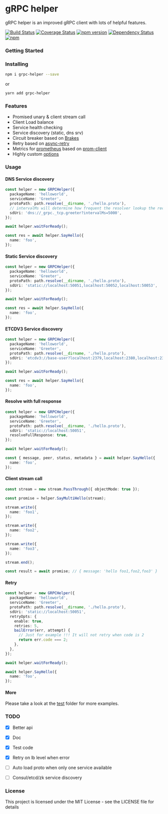 # gRPC helper

gRPC helper is an improved gRPC client with lots of helpful features.

[![Build Status](https://travis-ci.org/xizhibei/grpc-helper.svg?branch=master&style=flat)](https://travis-ci.org/xizhibei/grpc-helper)
[![Coverage Status](https://coveralls.io/repos/github/xizhibei/grpc-helper/badge.svg?branch=master)](https://coveralls.io/github/xizhibei/grpc-helper?branch=master)
[![npm version](https://badge.fury.io/js/grpc-helper.svg?style=flat)](http://badge.fury.io/js/grpc-helper)
[![Dependency Status](https://img.shields.io/david/xizhibei/grpc-helper.svg?style=flat)](https://david-dm.org/xizhibei/grpc-helper)
[![npm](https://img.shields.io/npm/l/grpc-helper.svg)](https://github.com/xizhibei/grpc-helper/blob/master/LICENSE)

### Getting Started

### Installing

```bash
npm i grpc-helper --save
```

or

```bash
yarn add grpc-helper
```

### Features

- Promised unary & client stream call
- Client Load balance
- Service health checking
- Service discovery (static, dns srv)
- Circuit breaker based on [Brakes](https://github.com/awolden/brakes)
- Retry based on [async-retry](https://github.com/zeit/async-retry)
- Metrics for [prometheus](https://prometheus.io/) based on [prom-client](https://github.com/siimon/prom-client)
- Highly custom [options](src/common.ts)

### Usage

#### DNS Service discovery
```ts
const helper = new GRPCHelper({
  packageName: 'helloworld',
  serviceName: 'Greeter',
  protoPath: path.resolve(__dirname, './hello.proto'),
  // intervalMs will determine how frequent the resolver lookup the records
  sdUri: 'dns://_grpc._tcp.greeter?intervalMs=5000',
});

await helper.waitForReady();

const res = await helper.SayHello({
  name: 'foo',
});
```

#### Static Service discovery
```ts
const helper = new GRPCHelper({
  packageName: 'helloworld',
  serviceName: 'Greeter',
  protoPath: path.resolve(__dirname, './hello.proto'),
  sdUri: 'static://localhost:50051,localhost:50052,localhost:50053',
});

await helper.waitForReady();

const res = await helper.SayHello({
  name: 'foo',
});
```

#### ETCDV3 Service discovery
```ts
const helper = new GRPCHelper({
  packageName: 'helloworld',
  serviceName: 'Greeter',
  protoPath: path.resolve(__dirname, './hello.proto'),
  sdUri: 'etcdv3://base-user?localhost:2379,localhost:2380,localhost:2381',//base-user prefix for etcd. localhost:2379,localhost:2380,localhost:2381 etcd cluster address.
});

await helper.waitForReady();

const res = await helper.SayHello({
  name: 'foo',
});
```

#### Resolve with full response
```ts
const helper = new GRPCHelper({
  packageName: 'helloworld',
  serviceName: 'Greeter',
  protoPath: path.resolve(__dirname, './hello.proto'),
  sdUri: 'static://localhost:50051',
  resolveFullResponse: true,
});

await helper.waitForReady();

const { message, peer, status, metadata } = await helper.SayHello({
  name: 'foo',
});
```


#### Client stream call
```ts
const stream = new stream.PassThrough({ objectMode: true });

const promise = helper.SayMultiHello(stream);

stream.write({
  name: 'foo1',
});

stream.write({
  name: 'foo2',
});

stream.write({
  name: 'foo3',
});

stream.end();

const result = await promise; // { message: 'hello foo1,foo2,foo3' }
```

#### Retry
```ts
const helper = new GRPCHelper({
  packageName: 'helloworld',
  serviceName: 'Greeter',
  protoPath: path.resolve(__dirname, './hello.proto'),
  sdUri: 'static://localhost:50051',
  retryOpts: {
    enable: true,
    retries: 5,
    bailError(err, attempt) {
      // Just for example !!! It will not retry when code is 2
      return err.code === 2;
    },
  },
});

await helper.waitForReady();

await helper.SayHello({
  name: 'foo',
});
```


#### More

Please take a look at the [test](test/) folder for more examples.

### TODO

- [x] Better api
- [x] Doc
- [x] Test code
- [x] Retry on lb level when error
- [ ] Auto load proto when only one service available
- [ ] Consul/etcd/zk service discovery


### License
This project is licensed under the MIT License - see the LICENSE file for details
